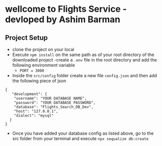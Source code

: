 # wellcome to Flights Service - devloped by Ashim Barman

## Project Setup
- clone the project on your local 
- Execute `npm install` on the same path as of your root directory of the downloaded project
-create a `.env` file in the root directory and add the following environment variable
   - `PORT = 3000`
- Inside the `src/config` folder create a new file `config.json` and then add the following piece of json 

````
{
   "development": {
    "username": "YOUR DATABASE NAME",
    "password": "YOUR DATABASE PASSWORD",
    "database": "Flights_Search_DB_Dev",
    "host": "127.0.0.1",
    "dialect": "mysql"
  }
}

````
- Once you have added your database config as listed above, go to the src folder from your terminal and execute `npx sequalize db:create`
